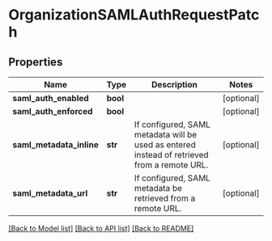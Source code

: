 # OrganizationSAMLAuthRequestPatch

## Properties
Name | Type | Description | Notes
------------ | ------------- | ------------- | -------------
**saml_auth_enabled** | **bool** |  | [optional] 
**saml_auth_enforced** | **bool** |  | [optional] 
**saml_metadata_inline** | **str** | If configured, SAML metadata will be used as entered instead of retrieved from a remote URL. | [optional] 
**saml_metadata_url** | **str** | If configured, SAML metadata be retrieved from a remote URL. | [optional] 

[[Back to Model list]](../README.md#documentation-for-models) [[Back to API list]](../README.md#documentation-for-api-endpoints) [[Back to README]](../README.md)



